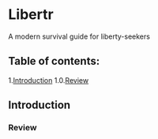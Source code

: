 # Libertr
A modern survival guide for liberty-seekers


## Table of contents:

  1.[Introduction](#introduction)
    1.0.[Review](#review)
  

## Introduction

### Review
  
